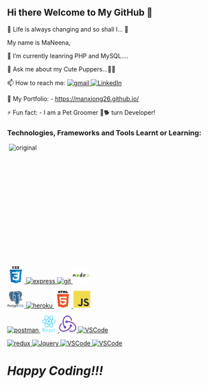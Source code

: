 ## Hi there Welcome to My GitHub 👋

<!--
**Manxiong26/Manxiong26** is a ✨ _special_ ✨ repository because its `README.md` (this file) appears on your GitHub profile.
-->
🌱 Life is always changing and so shall I... 🌱

My name is MaNeena,

🔭 I’m currently leanring PHP and MySQL....

💬 Ask me about my Cute Puppers...:feet::poodle:

📫 How to reach me: 
    <a href="mailto:xiong.maneena@gmail.com" target="_blank"> <img src="https://cdn.icon-icons.com/icons2/730/PNG/512/gmail_icon-icons.com_62758.png" alt="gmail" width="40" height="40"/> </a> 
    <a href="https://www.linkedin.com/in/maneena-xiong-9a3227171/" target="_blank"> <img src="https://cdn3.iconfinder.com/data/icons/sociocons/256/linkedin-sociocon.png" alt="LinkedIn" width="40" height="40"/> </a> 

:bust_in_silhouette: My Portfolio:
    - https://manxiong26.github.io/

⚡ Fun fact: 
    - I am a Pet Groomer :dog::dog2: turn Developer!


### Technologies, Frameworks and Tools Learnt or Learning:
<img alt="original" src="https://i.imgur.com/Phb4xdU.gif" align="right" width="500" height="285"/>
<p align="left"> <a href="https://www.w3schools.com/css/" target="_blank"> <img src="https://raw.githubusercontent.com/devicons/devicon/master/icons/css3/css3-original-wordmark.svg" alt="css3" width="40" height="40"/> </a> <a href="https://expressjs.com" target="_blank"> <img src="https://ajeetchaulagain.com/static/a3d362eac404a6b6e3046f8fc681392c/92a94/express-js.png" alt="express" width="40" height="40"/> </a> <a href="https://git-scm.com/" target="_blank"> <img src="https://www.vectorlogo.zone/logos/git-scm/git-scm-icon.svg" alt="git" width="40" height="40"/> </a> <a href="https://nodejs.org" target="_blank"> <img src="https://raw.githubusercontent.com/devicons/devicon/master/icons/nodejs/nodejs-original-wordmark.svg" alt="nodejs" width="40" height="40"/> </a>

<a href="https://www.postgresql.org" target="_blank"> <img src="https://raw.githubusercontent.com/devicons/devicon/master/icons/postgresql/postgresql-original-wordmark.svg" alt="postgresql" width="40" height="40"/> </a>
<a href="https://heroku.com" target="_blank"> <img src="https://www.vectorlogo.zone/logos/heroku/heroku-icon.svg" alt="heroku" width="40" height="40"/> </a> <a href="https://www.w3.org/html/" target="_blank"> <img src="https://raw.githubusercontent.com/devicons/devicon/master/icons/html5/html5-original-wordmark.svg" alt="html5" width="40" height="40"/> </a> <a href="https://developer.mozilla.org/en-US/docs/Web/JavaScript" target="_blank"> <img src="https://raw.githubusercontent.com/devicons/devicon/master/icons/javascript/javascript-original.svg" alt="javascript" width="40" height="40"/> </a> 

  <a href="https://postman.com" target="_blank"> <img src="https://www.vectorlogo.zone/logos/getpostman/getpostman-icon.svg" alt="postman" width="40" height="40"/> </a>  <a href="https://reactjs.org/" target="_blank"> <img src="https://raw.githubusercontent.com/devicons/devicon/master/icons/react/react-original-wordmark.svg" alt="react" width="40" height="40"/> </a><a href="https://redux.js.org" target="_blank"> <img src="https://raw.githubusercontent.com/devicons/devicon/master/icons/redux/redux-original.svg" alt="redux" width="40" height="40"/> </a> <a href="https://code.visualstudio.com" target="_blank"> <img src="https://upload.wikimedia.org/wikipedia/commons/thumb/9/9a/Visual_Studio_Code_1.35_icon.svg/1024px-Visual_Studio_Code_1.35_icon.svg.png" alt="VSCode" width="40" height="40"/> </a>
    
 <a href="https://jquery.com/" target="_blank"> <img src="https://icons-for-free.com/iconfiles/png/512/jquery+icon-1320185152994214115.png" alt="redux" width="40" height="40"/> </a> <a href="https://github.com/" target="_blank"> <img src="https://e7.pngegg.com/pngimages/914/758/png-clipart-computer-icons-logo-github-github-logo-logo-computer-program-thumbnail.png" alt="Jquery" width="40" height="40"/> </a> <a href="https://www.php.net/" target="_blank"> <img src="https://upload.wikimedia.org/wikipedia/commons/thumb/2/27/PHP-logo.svg/2560px-PHP-logo.svg.png" alt="VSCode" width="40" height="40"/> </a><a href="https://www.mysql.com/" target="_blank"> <img src="https://www.freepnglogos.com/uploads/logo-mysql-png/logo-mysql-mysql-logo-png-images-are-download-crazypng-21.png" alt="VSCode" width="40" height="40"/> </a></p>

# ***Happy Coding!!!***
